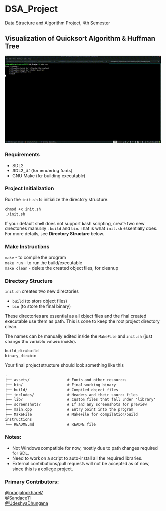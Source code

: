 # DSA_Project
Data Structure and Algorithm Project, 4th Semester

## Visualization of Quicksort Algorithm & Huffman Tree

![screenshot.gif](https://raw.githubusercontent.com/Sandace11/DSA_Project/main/screenshots/output.gif)

### Requirements
- SDL2
- SDL2_ttf (for rendering fonts)
- GNU Make (for building executable)

### Project Initialization
Run the `init.sh` to initialize the directory structure.
```
chmod +x init.sh
./init.sh
```
If your default shell does not support bash scripting, create two 
new directories manually : `build` and `bin`. That is what `init.sh`
essentially does. For more details, see **Directory Structure** below.

### Make Instructions
`make` - to compile the program\
`make run` - to run the build/executable\
`make clean` - delete the created object files, for cleanup

### Directory Structure
`init.sh` creates two new directories 
- `build` (to store object files)
- `bin` (to store the final binary) 

These directories are essential as all object files and the final
created executable use them as path. This is done to keep the root
project directory clean.

The names can be manually edited inside the `MakeFile` and 
`init.sh` (just change the variable values inside):
```
build_dir=build
binary_dir=bin
```
Your final project structure should look something like this:
```
.
├── assets/                 # Fonts and other resources
├── bin/                    # Final working binary
├── build/                  # Compiled object files
├── includes/               # Headers and their source files
├── lib/                    # Custom files that fall under 'library'
├── screenshots/            # If and any screenshots for preview
├── main.cpp                # Entry point into the program
├── MakeFile                # MakeFile for compilation/build instructions
└── README.md               # README file
```

### Notes:
- Not Windows compatible for now, mostly due to path changes required for SDL.
- Need to work on a script to auto-install all the required libraries.
- External contributions/pull requests will not be accepted as of 
now, since this is a college project.

### Primary Contributors:
[@pranjalpokharel7](https://github.com/pranjalpokharel7)\
[@Sandace11](https://github.com/Sandace11)\
[@UdeshyaDhungana](https://github.com/UdeshyaDhungana)

